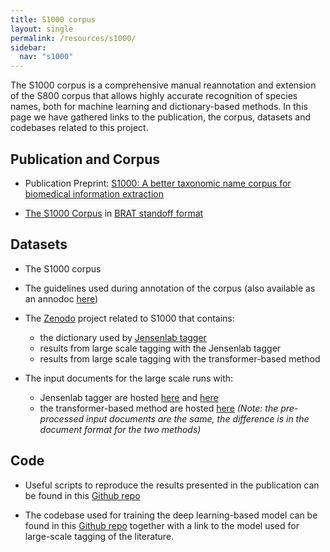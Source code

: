 ```yaml
---
title: S1000 corpus
layout: single
permalink: /resources/s1000/
sidebar:
  nav: "s1000"
---
```


The S1000 corpus is a comprehensive manual reannotation and extension of the S800 corpus that allows highly accurate recognition of species names, both for machine learning and dictionary-based methods. 
In this page we have gathered links to the publication, the corpus, datasets and codebases related to this project.

## Publication and Corpus

* Publication Preprint: [S1000: A better taxonomic name corpus for biomedical information extraction](link/to/biorxiv)

* [The S1000 Corpus](/assets/s1000/S1000-corpus.tar.gz) in [BRAT standoff format](https://brat.nlplab.org/standoff.html)

## Datasets

* The S1000 corpus
* The guidelines used during annotation of the corpus (also available as an annodoc [here](https://katnastou.github.io/s1000-corpus-annotation-guidelines/))

* The [Zenodo](https://zenodo.org/deposit/7064902) project related to S1000 that contains: 
  * the dictionary used by [Jensenlab tagger](https://github.com/larsjuhljensen/tagger)
  * results from large scale tagging with the Jensenlab tagger 
  * results from large scale tagging with the transformer-based method

* The input documents for the large scale runs with:
  * Jensenlab tagger are hosted [here](https://a3s.fi/s1000/PubMed-input.tar.gz) and [here](https://a3s.fi/s1000/PMC-OA-input.tar.gz)
  * the transformer-based method are hosted [here](https://a3s.fi/s1000/database_documents.tsv.gz)
_(Note: the pre-processed input documents are the same, the difference is in the document format for the two methods)_

## Code

* Useful scripts to reproduce the results presented in the publication can be found in this [Github repo](https://github.com/katnastou/various-scripts-for-S1000)

* The codebase used for training the deep learning-based model can be found in this [Github repo](/link/to/github) together with a link to the model used for large-scale tagging of the literature.

